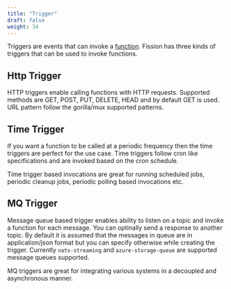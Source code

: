 ```yaml
---
title: "Trigger"
draft: false
weight: 34
---
```


Triggers are events that can invoke a [function](../function). Fission has three kinds of triggers that can be used to invoke functions.

## Http Trigger

HTTP triggers enable calling functions with HTTP requests. Supported methods are GET, POST, PUT, DELETE, HEAD and by default GET is used. URL pattern follow the gorilla/mux supported patterns.

## Time Trigger

If you want a function to be called at a periodic frequency then the time triggers are perfect for the use case. Time triggers follow cron like specifications and are invoked based on the cron schedule.

Time trigger based invocations are great for running scheduled jobs, periodic cleanup jobs, periodic polling based invocations etc. 

## MQ Trigger

Message queue based trigger enables ability to listen on a topic and invoke a function for each message. You can optinally send a response to another topic. By default it is assumed that the messages in queue are in application/json format but you can specify otherwise while creating the trigger. Currently `nats-streaming` and `azure-storage-queue` are supported message queues supported.

MQ triggers are great for integrating various systems in a decoupled and asynchronous manner.